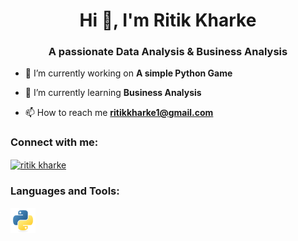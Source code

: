 <h1 align="center">Hi 👋, I'm Ritik Kharke</h1>
<h3 align="center">A passionate Data Analysis & Business Analysis</h3>

- 🔭 I’m currently working on **A simple Python Game**

- 🌱 I’m currently learning **Business Analysis**

- 📫 How to reach me **ritikkharke1@gmail.com**

<h3 align="left">Connect with me:</h3>
<p align="left">
<a href="https://linkedin.com/in/ritik kharke" target="blank"><img align="center" src="https://raw.githubusercontent.com/rahuldkjain/github-profile-readme-generator/master/src/images/icons/Social/linked-in-alt.svg" alt="ritik kharke" height="30" width="40" /></a>
</p>

<h3 align="left">Languages and Tools:</h3>
<p align="left"> <a href="https://www.python.org" target="_blank" rel="noreferrer"> <img src="https://raw.githubusercontent.com/devicons/devicon/master/icons/python/python-original.svg" alt="python" width="40" height="40"/> </a> </p>
